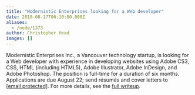 ```yaml
---
title: "Modernistic Enterprises looking for a Web developer"
date: 2010-08-17T06:10:00.000Z
aliases:
  - /node/1373
author: Christopher Head
images: []
---
```


<div class="field field-name-body field-type-text-with-summary field-label-hidden"><div class="field-items"><div class="field-item even"><p>Modernistic Enterprises Inc., a Vancouver technology startup, is looking for a Web developer with experience in developing websites using Adobe CS3, CSS, HTML (including HTML5), Adobe Illustrator, Adobe InDesign, and Adobe Photoshop. The position is full-time for a duration of six months. Applications are due August 22; send r&#xE9;sum&#xE9;s and cover letters to <a href="/cdn-cgi/l/email-protection#04696b6061766a6d77706d672a6e6b6677446369656d682a676b69"><span class="__cf_email__" data-cfemail="9ef3f1fafbecf0f7edeaf7fdb0f4f1fceddef9f3fff7f2b0fdf1f3">[email&#xA0;protected]</span></a>. For more details, see the <a href="/files/20100808-modernistic-web.pdf">full writeup</a>.</p>
</div></div></div>    <footer>
          </footer>
